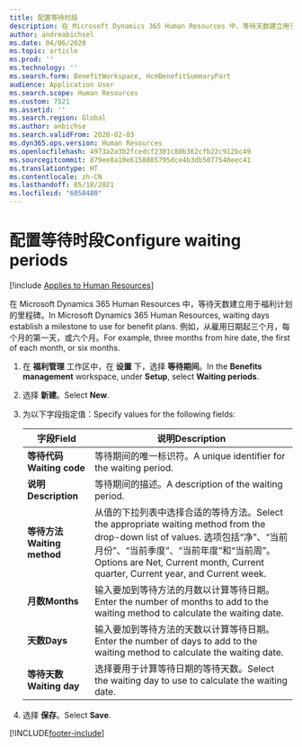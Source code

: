 ```yaml
---
title: 配置等待时段
description: 在 Microsoft Dynamics 365 Human Resources 中，等待天数建立用于福利计划的里程碑。
author: andreabichsel
ms.date: 04/06/2020
ms.topic: article
ms.prod: ''
ms.technology: ''
ms.search.form: BenefitWorkspace, HcmBenefitSummaryPart
audience: Application User
ms.search.scope: Human Resources
ms.custom: 7521
ms.assetid: ''
ms.search.region: Global
ms.author: anbichse
ms.search.validFrom: 2020-02-03
ms.dyn365.ops.version: Human Resources
ms.openlocfilehash: 4973a2a3b2fcedcf2301c80b362cfb22c912bc49
ms.sourcegitcommit: 879ee8a10e6158885795dce4b3db5077540eec41
ms.translationtype: HT
ms.contentlocale: zh-CN
ms.lasthandoff: 05/18/2021
ms.locfileid: "6058480"
---
```

# <a name="configure-waiting-periods"></a><span data-ttu-id="c7a95-103">配置等待时段</span><span class="sxs-lookup"><span data-stu-id="c7a95-103">Configure waiting periods</span></span>

[!include [Applies to Human Resources](../includes/applies-to-hr.md)]

<span data-ttu-id="c7a95-104">在 Microsoft Dynamics 365 Human Resources 中，等待天数建立用于福利计划的里程碑。</span><span class="sxs-lookup"><span data-stu-id="c7a95-104">In Microsoft Dynamics 365 Human Resources, waiting days establish a milestone to use for benefit plans.</span></span> <span data-ttu-id="c7a95-105">例如，从雇用日期起三个月，每个月的第一天，或六个月。</span><span class="sxs-lookup"><span data-stu-id="c7a95-105">For example, three months from hire date, the first of each month, or six months.</span></span>   

1. <span data-ttu-id="c7a95-106">在 **福利管理** 工作区中，在 **设置** 下，选择 **等待期间**。</span><span class="sxs-lookup"><span data-stu-id="c7a95-106">In the **Benefits management** workspace, under **Setup**, select **Waiting periods**.</span></span>

2. <span data-ttu-id="c7a95-107">选择 **新建**。</span><span class="sxs-lookup"><span data-stu-id="c7a95-107">Select **New**.</span></span>

3. <span data-ttu-id="c7a95-108">为以下字段指定值：</span><span class="sxs-lookup"><span data-stu-id="c7a95-108">Specify values for the following fields:</span></span>

   | <span data-ttu-id="c7a95-109">字段</span><span class="sxs-lookup"><span data-stu-id="c7a95-109">Field</span></span> | <span data-ttu-id="c7a95-110">说明</span><span class="sxs-lookup"><span data-stu-id="c7a95-110">Description</span></span> |
   | --- | --- |
   | <span data-ttu-id="c7a95-111">**等待代码**</span><span class="sxs-lookup"><span data-stu-id="c7a95-111">**Waiting code**</span></span> | <span data-ttu-id="c7a95-112">等待期间的唯一标识符。</span><span class="sxs-lookup"><span data-stu-id="c7a95-112">A unique identifier for the waiting period.</span></span> |
   | <span data-ttu-id="c7a95-113">**说明**</span><span class="sxs-lookup"><span data-stu-id="c7a95-113">**Description**</span></span> | <span data-ttu-id="c7a95-114">等待期间的描述。</span><span class="sxs-lookup"><span data-stu-id="c7a95-114">A description of the waiting period.</span></span> |
   | <span data-ttu-id="c7a95-115">**等待方法**</span><span class="sxs-lookup"><span data-stu-id="c7a95-115">**Waiting method**</span></span> | <span data-ttu-id="c7a95-116">从值的下拉列表中选择合适的等待方法。</span><span class="sxs-lookup"><span data-stu-id="c7a95-116">Select the appropriate waiting method from the drop-down list of values.</span></span> <span data-ttu-id="c7a95-117">选项包括“净”、“当前月份”、“当前季度”、“当前年度”和“当前周”。</span><span class="sxs-lookup"><span data-stu-id="c7a95-117">Options are Net, Current month, Current quarter, Current year, and Current week.</span></span> |
   | <span data-ttu-id="c7a95-118">**月数**</span><span class="sxs-lookup"><span data-stu-id="c7a95-118">**Months**</span></span> | <span data-ttu-id="c7a95-119">输入要加到等待方法的月数以计算等待日期。</span><span class="sxs-lookup"><span data-stu-id="c7a95-119">Enter the number of months to add to the waiting method to calculate the waiting date.</span></span> |
   | <span data-ttu-id="c7a95-120">**天数**</span><span class="sxs-lookup"><span data-stu-id="c7a95-120">**Days**</span></span> | <span data-ttu-id="c7a95-121">输入要加到等待方法的天数以计算等待日期。</span><span class="sxs-lookup"><span data-stu-id="c7a95-121">Enter the number of days to add to the waiting method to calculate the waiting date.</span></span> |
   | <span data-ttu-id="c7a95-122">**等待天数**</span><span class="sxs-lookup"><span data-stu-id="c7a95-122">**Waiting day**</span></span> | <span data-ttu-id="c7a95-123">选择要用于计算等待日期的等待天数。</span><span class="sxs-lookup"><span data-stu-id="c7a95-123">Select the waiting day to use to calculate the waiting date.</span></span> |

4. <span data-ttu-id="c7a95-124">选择 **保存**。</span><span class="sxs-lookup"><span data-stu-id="c7a95-124">Select **Save**.</span></span>


[!INCLUDE[footer-include](../includes/footer-banner.md)]